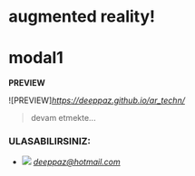 # augmented reality!

# modal1

**PREVIEW** 

![PREVIEW]*https://deeppaz.github.io/ar_techn/*


> devam etmekte...

### ULASABILIRSINIZ:
- ![](http://icons.iconarchive.com/icons/iconsmind/outline/48/Mail-icon.png) *deeppaz@hotmail.com*
